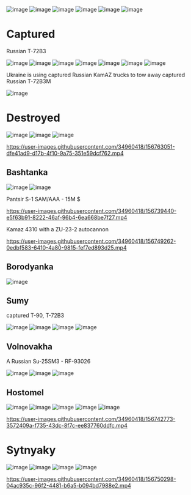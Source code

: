 ![image](https://user-images.githubusercontent.com/34960418/156738817-40f5b1ab-12cd-4f7e-b1ba-d6347f50292d.png)
![image](https://user-images.githubusercontent.com/34960418/156740721-e07da8e3-47d5-432d-8955-09eef543bfbb.png)
![image](https://user-images.githubusercontent.com/34960418/156741543-ef916598-29b2-476b-8a3b-07efae4e0d64.png)
![image](https://user-images.githubusercontent.com/34960418/156743560-4750f0b5-d01c-4d89-b66e-e174f0b6a613.png)
![image](https://user-images.githubusercontent.com/34960418/156749619-726a1d86-4de5-468e-b6bd-a94859c1adbe.png)
![image](https://user-images.githubusercontent.com/34960418/156750568-c7d70fca-ff34-42aa-a52c-1a32d8668667.png)

# Captured

Russian T-72B3

![image](https://user-images.githubusercontent.com/34960418/156743316-62398861-2d0e-4b43-8f22-688b2dffc866.png)
![image](https://user-images.githubusercontent.com/34960418/156743332-d6ade155-c854-40de-ba13-7b6bf0781bb4.png)
![image](https://user-images.githubusercontent.com/34960418/156743935-71f563dc-e9c3-4ea7-85b7-a22d82b3dc58.png)
![image](https://user-images.githubusercontent.com/34960418/156743954-193cf495-0526-4ced-9836-decf6a06489d.png)
![image](https://user-images.githubusercontent.com/34960418/156743967-57776d1e-2d67-41d8-95cc-3ca52823c087.png)
![image](https://user-images.githubusercontent.com/34960418/156744006-3d9db688-1d4d-4261-8215-11ce0b892af0.png)
![image](https://user-images.githubusercontent.com/34960418/156744020-02106b38-cea3-40cc-bbf4-816e7436265c.png)

Ukraine is using captured Russian KamAZ trucks to tow away captured Russian T-72B3M

![image](https://user-images.githubusercontent.com/34960418/156754211-236bcf10-336e-4d8b-b4a3-cb9b82c3b72e.png)


# Destroyed

![image](https://user-images.githubusercontent.com/34960418/156741183-44b9028a-da96-450f-95da-ec32ef09e942.png)
![image](https://user-images.githubusercontent.com/34960418/156743919-74cec99f-bf97-4e8d-b9a2-474d0ed39855.png)
![image](https://user-images.githubusercontent.com/34960418/156762974-64e501c7-ad9e-4d69-b984-5a5c622b7aae.png)

https://user-images.githubusercontent.com/34960418/156763051-dfe41ad9-d17b-4f10-9a75-351e59dcf762.mp4





## Bashtanka

![image](https://user-images.githubusercontent.com/34960418/156739667-8e081769-0bca-41c5-afa0-2d6b3a769897.png)
![image](https://user-images.githubusercontent.com/34960418/156753768-525b8ecc-62ef-4f31-bfc6-66053ece3c09.png)

Pantsir S-1 SAM/AAA - 15M $

https://user-images.githubusercontent.com/34960418/156739440-e5f63b91-8222-46af-96b4-6ea668be7f27.mp4

Kamaz 4310 with a ZU-23-2 autocannon

https://user-images.githubusercontent.com/34960418/156749262-0edbf583-6410-4a80-9815-fef7ed893d25.mp4





## Borodyanka

![image](https://user-images.githubusercontent.com/34960418/156745063-863136ce-bc82-4e0e-a0b5-5740cf9f4e10.png)





 ## Sumy
 
 captured T-90, T-72B3
 
 ![image](https://user-images.githubusercontent.com/34960418/156740976-d2286d58-00d9-4dff-a909-924958903dd4.png)
 ![image](https://user-images.githubusercontent.com/34960418/156741002-62db7853-9c9c-4ed4-b37c-aa8385194535.png)
 ![image](https://user-images.githubusercontent.com/34960418/156741035-38a13fac-1e1a-4d2d-99c8-55448ca0b290.png)
 ![image](https://user-images.githubusercontent.com/34960418/156741050-36833f3e-d713-4235-b3aa-143876729cd7.png)



## Volnovakha

A Russian Su-25SM3 - RF-93026

![image](https://user-images.githubusercontent.com/34960418/156742081-ccfd5e91-34b1-4236-9d2d-3c57e9e1e3d6.png)
![image](https://user-images.githubusercontent.com/34960418/156741857-93925787-fd7e-4ccb-8fe9-603d0653ea60.png)
![image](https://user-images.githubusercontent.com/34960418/156764074-49f87e2c-e245-490b-bf63-934b89f26649.png)


## Hostomel

![image](https://user-images.githubusercontent.com/34960418/156755383-9798518f-6409-4493-b927-9e5afc02e392.png)
![image](https://user-images.githubusercontent.com/34960418/156755409-d36543cf-de28-4f46-a8b5-1d4e5c20bc29.png)
![image](https://user-images.githubusercontent.com/34960418/156763699-4dca9455-337c-4946-968f-a49b8971880a.png)
![image](https://user-images.githubusercontent.com/34960418/156763724-45019d79-8d63-4a6a-9f63-0a9a2b2f8364.png)
![image](https://user-images.githubusercontent.com/34960418/156763747-48088eec-d26c-4c95-b68f-d0fb9c758f32.png)





https://user-images.githubusercontent.com/34960418/156742773-3572409a-f735-43dc-8f7c-ee837760ddfc.mp4


# Sytnyaky

![image](https://user-images.githubusercontent.com/34960418/156750050-9d4dbc12-3964-438f-a2b5-bc6317c93d35.png)
![image](https://user-images.githubusercontent.com/34960418/156750066-e858db29-e744-4698-b2aa-f022b5db7345.png)
![image](https://user-images.githubusercontent.com/34960418/156750079-099f9109-7469-486e-856a-4b6cd8f06278.png)
![image](https://user-images.githubusercontent.com/34960418/156750092-64fd74c3-9d6d-4ef6-b391-7cf21eecb4b2.png)

https://user-images.githubusercontent.com/34960418/156750298-04ac935c-96f2-4481-b6a5-b094bd7988e2.mp4

